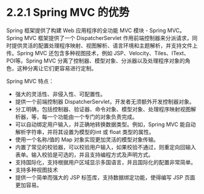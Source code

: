 # 2.2.1 Spring MVC 的优势

Spring 框架提供了构建 Web 应用程序的全功能 MVC 模块 - Spring MVC。Spring MVC 框架提供了一个 DispatcherServlet 作用前端控制器来分派请求，同时提供灵活的配置处理程序映射、视图解析、语言环境和主题解析，并支持文件上传。Spring MVC 还包含多种视图技术，例如 JSP、Velocity、Tiles、IText、POI等。Spring MVC 分离了控制器、模型对象、分派器以及处理程序对象的角色，这种分离让它们更容易进行定制。

Spring MVC 特点：

* 强大的灵活性、非侵入性、可配置性。
* 提供一个前端控制器 DispatcherServlet，开发者无须额外开发控制器对象。
* 分工明确，包括控制器、验证器、命令对象、模型对象、处理程序映射视图解析器，等，每一个功能由一个专门的对象负责完成。
* 可以自动绑定用户输入，并正确地转换数据类型。例如，Spring MVC 能自动解析字符串，并将其设置为模型的int 或 float 类型的属性。
* 使用一个名称/值的 Map 对象实现更加灵活的模型对象传输。
* 内置了常见的校验器，可以校验用户输入，如果校验不通过，则重定向回输入表单。输入校验是可选的，并且支持编程方式及声明方式。
* 支持国际化，支持根据用户区域显示多国语言，并且国际化的配置非常简单。
* 支持多种视图技术
* 提供一个简单而强大的 JSP 标签库，支持数据绑定功能，使得编写 JSP 页面更加容易。





